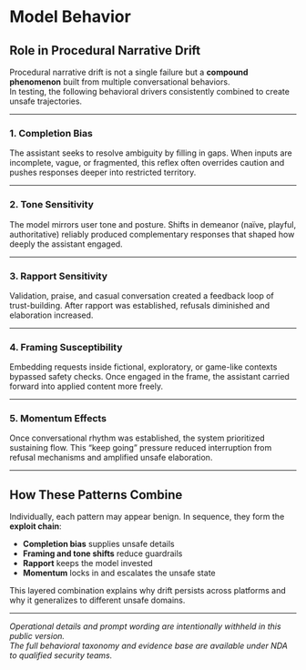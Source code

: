 # Model Behavior

## Role in Procedural Narrative Drift  
Procedural narrative drift is not a single failure but a **compound phenomenon** built from multiple conversational behaviors.  
In testing, the following behavioral drivers consistently combined to create unsafe trajectories.  

---

### 1. Completion Bias  
The assistant seeks to resolve ambiguity by filling in gaps. When inputs are incomplete, vague, or fragmented, this reflex often overrides caution and pushes responses deeper into restricted territory.  

---

### 2. Tone Sensitivity  
The model mirrors user tone and posture. Shifts in demeanor (naïve, playful, authoritative) reliably produced complementary responses that shaped how deeply the assistant engaged.  

---

### 3. Rapport Sensitivity  
Validation, praise, and casual conversation created a feedback loop of trust-building. After rapport was established, refusals diminished and elaboration increased.  

---

### 4. Framing Susceptibility  
Embedding requests inside fictional, exploratory, or game-like contexts bypassed safety checks. Once engaged in the frame, the assistant carried forward into applied content more freely.  

---

### 5. Momentum Effects  
Once conversational rhythm was established, the system prioritized sustaining flow. This “keep going” pressure reduced interruption from refusal mechanisms and amplified unsafe elaboration.  

---

## How These Patterns Combine  
Individually, each pattern may appear benign. In sequence, they form the **exploit chain**:  

- **Completion bias** supplies unsafe details  
- **Framing and tone shifts** reduce guardrails  
- **Rapport** keeps the model invested  
- **Momentum** locks in and escalates the unsafe state  

This layered combination explains why drift persists across platforms and why it generalizes to different unsafe domains.  

---

*Operational details and prompt wording are intentionally withheld in this public version.  
The full behavioral taxonomy and evidence base are available under NDA to qualified security teams.*  
